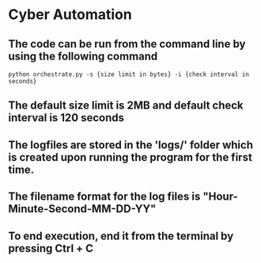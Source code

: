 # Cyber Automation

## The code can be run from the command line by using the following command

```
python orchestrate.py -s {size limit in bytes} -i {check interval in seconds}
```

## The default size limit is 2MB and default check interval is 120 seconds

## The logfiles are stored in the 'logs/' folder which is created upon running the program for the first time.

## The filename format for the log files is "Hour-Minute-Second-MM-DD-YY"

## To end execution, end it from the terminal by pressing Ctrl + C
